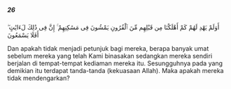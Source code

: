 ##### 26

<span class="ayah">أَوَلَمْ يَهْدِ لَهُمْ كَمْ أَهْلَكْنَا مِن قَبْلِهِم مِّنَ ٱلْقُرُونِ يَمْشُونَ فِى مَسَٰكِنِهِمْ ۚ إِنَّ فِى ذَٰلِكَ لَءَايَٰتٍ ۖ أَفَلَا يَسْمَعُونَ</span>

<span class="ayah_translation">Dan apakah tidak menjadi petunjuk bagi mereka, berapa banyak umat sebelum mereka yang telah Kami binasakan sedangkan mereka sendiri berjalan di tempat-tempat kediaman mereka itu. Sesungguhnya pada yang demikian itu terdapat tanda-tanda (kekuasaan Allah). Maka apakah mereka tidak mendengarkan?</span>
